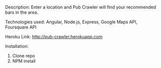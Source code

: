 Description: Enter a location and Pub Crawler will find your recommended bars in the area.

Technologies used: Angular, Node.js, Express, Google Maps API, Foursquare API

Heroku Link: http://pub-crawler.herokuapp.com

Installation:
1. Clone repo
2. NPM install